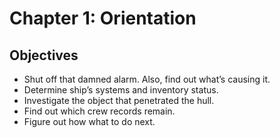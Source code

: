 # Chapter 1: Orientation

## Objectives

* Shut off that damned alarm. Also, find out what’s causing it.
* Determine ship’s systems and inventory status.
* Investigate the object that penetrated the hull.
* Find out which crew records remain.
* Figure out how what to do next.
